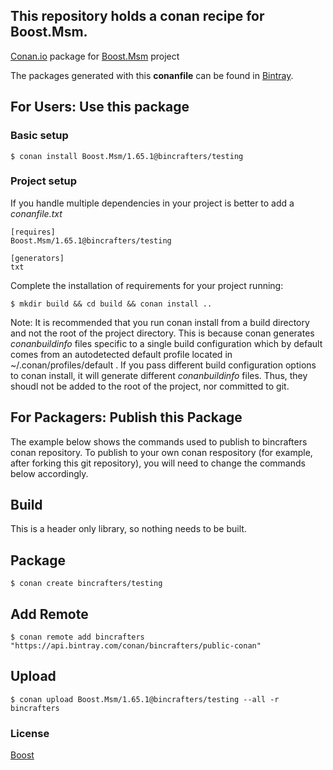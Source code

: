 ## This repository holds a conan recipe for Boost.Msm.

[Conan.io](https://conan.io) package for [Boost.Msm](https://github.com/Boostorg/Msm) project

The packages generated with this **conanfile** can be found in [Bintray](https://bintray.com/bincrafters/public-conan/Boost.Msm%3Abincrafters).

## For Users: Use this package

### Basic setup

    $ conan install Boost.Msm/1.65.1@bincrafters/testing

### Project setup

If you handle multiple dependencies in your project is better to add a *conanfile.txt*

    [requires]
    Boost.Msm/1.65.1@bincrafters/testing

    [generators]
    txt

Complete the installation of requirements for your project running:</small></span>

    $ mkdir build && cd build && conan install ..
	
Note: It is recommended that you run conan install from a build directory and not the root of the project directory.  This is because conan generates *conanbuildinfo* files specific to a single build configuration which by default comes from an autodetected default profile located in ~/.conan/profiles/default .  If you pass different build configuration options to conan install, it will generate different *conanbuildinfo* files.  Thus, they shoudl not be added to the root of the project, nor committed to git. 

## For Packagers: Publish this Package

The example below shows the commands used to publish to bincrafters conan repository. To publish to your own conan respository (for example, after forking this git repository), you will need to change the commands below accordingly. 

## Build  

This is a header only library, so nothing needs to be built.

## Package 

    $ conan create bincrafters/testing
	
## Add Remote

	$ conan remote add bincrafters "https://api.bintray.com/conan/bincrafters/public-conan"

## Upload

    $ conan upload Boost.Msm/1.65.1@bincrafters/testing --all -r bincrafters

### License
[Boost](LICENSE)
